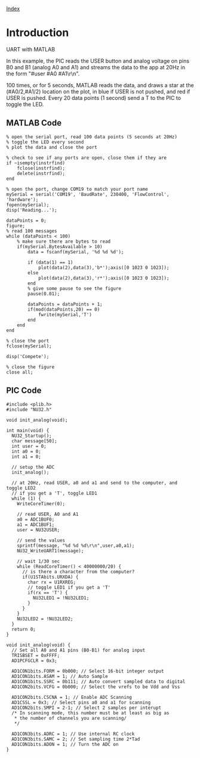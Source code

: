 [Index](Index.md)

# Introduction #

UART with MATLAB

In this example, the PIC reads the USER button and analog voltage on pins B0 and B1 (analog A0 and A1) and streams the data to the app at 20Hz in the form "#user #A0 #A1\r\n".

100 times, or for 5 seconds, MATLAB reads the data, and draws a star at the (#A0/2,#A1/2) location on the plot, in blue if USER is not pushed, and red if USER is pushed. Every 20 data points (1 second) send a T to the PIC to toggle the LED.

## MATLAB Code ##
```
% open the serial port, read 100 data points (5 seconds at 20Hz)
% toggle the LED every second
% plot the data and close the port

% check to see if any ports are open, close them if they are
if ~isempty(instrfind)
    fclose(instrfind);
    delete(instrfind);
end

% open the port, change COM19 to match your port name
mySerial = serial('COM19', 'BaudRate', 230400, 'FlowControl', 'hardware');
fopen(mySerial);
disp('Reading...');

dataPoints = 0;
figure;
% read 100 messages
while (dataPoints < 100)
    % make sure there are bytes to read
    if(mySerial.BytesAvailable > 10)
        data = fscanf(mySerial, '%d %d %d');
        
        if (data(1) == 1) 
            plot(data(2),data(3),'b*');axis([0 1023 0 1023]);
        else
            plot(data(2),data(3),'r*');axis([0 1023 0 1023]);
        end
        % give some pause to see the figure
        pause(0.01);
        
        dataPoints = dataPoints + 1;
        if(mod(dataPoints,20) == 0)
            fwrite(mySerial,'T')
        end
    end
end

% close the port
fclose(mySerial);

disp('Compete');

% close the figure
close all;
```

## PIC Code ##
```
#include <plib.h>
#include "NU32.h"

void init_analog(void);

int main(void) {
  NU32_Startup();
  char message[50];
  int user = 0;
  int a0 = 0;
  int a1 = 0;

  // setup the ADC
  init_analog();

  // at 20Hz, read USER, a0 and a1 and send to the computer, and toggle LED2
  // if you get a 'T', toggle LED1
  while (1) {
    WriteCoreTimer(0);

    // read USER, A0 and A1
    a0 = ADC1BUF0;
    a1 = ADC1BUF1;
    user = NU32USER;

    // send the values
    sprintf(message, "%d %d %d\r\n",user,a0,a1);
    NU32_WriteUART1(message);

    // wait 1/30 sec
    while (ReadCoreTimer() < 40000000/20) {
      // is there a character from the computer?
      if(U1STAbits.URXDA) {
        char rx = U1RXREG;
        // toggle LED1 if you get a 'T'
        if(rx == 'T') {
          NU32LED1 = !NU32LED1;
        }
      }
    }
    NU32LED2 = !NU32LED2;
  }
  return 0;
}

void init_analog(void) {
  // Set all A0 and A1 pins (B0-B1) for analog input
  TRISBSET = 0xFFFF;
  AD1PCFGCLR = 0x3;

  AD1CON1bits.FORM = 0b000; // Select 16-bit integer output
  AD1CON1bits.ASAM = 1; // Auto Sample
  AD1CON1bits.SSRC = 0b111; // Auto convert sampled data to digital
  AD1CON2bits.VCFG = 0b000; // Select the vrefs to be Vdd and Vss

  AD1CON2bits.CSCNA = 1; // Enable ADC Scanning
  AD1CSSL = 0x3; // Select pins a0 and a1 for scanning
  AD1CON2bits.SMPI = 2-1; // Select 2 samples per interupt
  /* In scanning mode, this number must be at least as big as
   * the number of channels you are scanning/
   */

  AD1CON3bits.ADRC = 1; // Use internal RC clock
  AD1CON3bits.SAMC = 2; // Set sampling time 2*Tad
  AD1CON1bits.ADON = 1; // Turn the ADC on
}

```